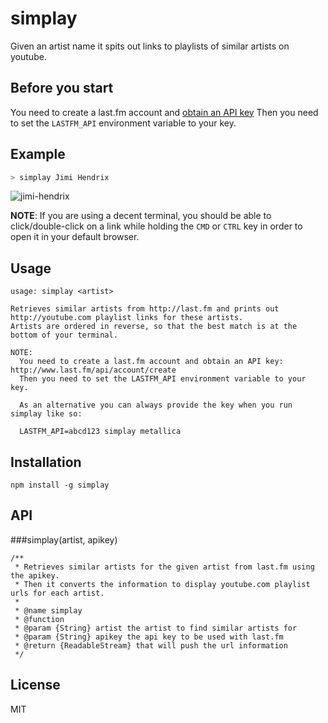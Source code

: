 # simplay

Given an artist name it spits out links to playlists of similar artists on youtube.

## Before you start 

You need to create a last.fm account and [obtain an API key](http://www.last.fm/api/account/create)
Then you need to set the `LASTFM_API` environment variable to your key.

## Example

```sh
> simplay Jimi Hendrix
```

![jimi-hendrix](https://raw.github.com/thlorenz/simplay/master/assets/jimi-hendrix-results.png)

**NOTE**: If you are using a decent terminal, you should be able to click/double-click on a link while holding the `CMD`
or `CTRL` key in order to open it in your default browser.

## Usage

```
usage: simplay <artist>

Retrieves similar artists from http://last.fm and prints out http://youtube.com playlist links for these artists.
Artists are ordered in reverse, so that the best match is at the bottom of your terminal.

NOTE: 
  You need to create a last.fm account and obtain an API key: http://www.last.fm/api/account/create
  Then you need to set the LASTFM_API environment variable to your key.

  As an alternative you can always provide the key when you run simplay like so:

  LASTFM_API=abcd123 simplay metallica
```

## Installation

    npm install -g simplay

## API

###simplay(artist, apikey)

```
/**
 * Retrieves similar artists for the given artist from last.fm using the apikey.
 * Then it converts the information to display youtube.com playlist urls for each artist.
 * 
 * @name simplay
 * @function
 * @param {String} artist the artist to find similar artists for
 * @param {String} apikey the api key to be used with last.fm
 * @return {ReadableStream} that will push the url information
 */
```

## License

MIT
